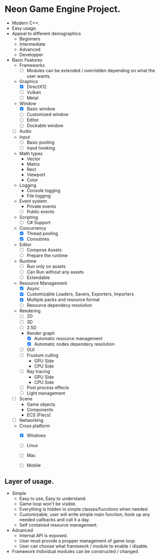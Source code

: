 # Neon Game Engine Project.
* Modern C++.
* Easy usage.
* Appeal to different demographics
	* Beginners
	* Intermediate
	* Advanced
	* Developper
* Basic Features
	* Frameworks
		- [ ] Modules can be extended / overridden depending on what the user wants.
	* Graphics 
		- [x] DirectX12
		- [ ] Vulkan
		- [ ] Metal
	* Window
		- [x] Basic window 
		- [ ] Customized window
		- [ ] Editor
		- [ ] Dockable window
	- [ ] Audio
	* Input
		- [ ] Basic pooling
		- [ ] Input hooking
	* Math types
		* Vector
		* Matrix
		* Rect
		* Viewport
		* Color
	* Logging
		* Console logging
		* File logging
	* Event system
		* Private events
		- [ ] Public events
	* Scripting
		- [ ] C# Support
	* Concurrency
		- [x] Thread pooling
		- [x] Coroutines
	* Editor
		- [ ] Compose Assets
		- [ ] Prepare the runtime
	* Runtime
		- [ ] Run only on assets
		- [ ] Can Run without any assets
		- [ ] Extendable
	* Resource Management
		- [x] Async
		- [x] Customizable Loaders, Savers, Exporters, Importers
		- [x] Multiple packs and resource format
		- [ ] Resource dependecy resolution
	* Rendering
		- [ ] 2D
		- [ ] 3D
		- [ ] 2.5D
		* Render graph
			- [x] Automatic resource management
			- [x] Automatic nodes dependecy resolution
		- [ ] GUI
		- [ ] Frustum culling
			* GPU Side
			* CPU Side
		- [ ] Ray tracing
			* GPU Side
			* CPU Side
		- [ ] Post process effects
		- [ ] Light management
	- [ ] Scene
		* Game objects
		* Components
		* ECS (Flecs)
	- [ ] Networking
	* Cross platform
		- [x] Windows
		- [ ] Linux
		- [ ] Mac
		- [ ] Mobile


## Layer of usage.
* Simple
	* Easy to use, Easy to understand.
	* Game loop won't be visible.
	* Everything is hidden in simple classes/functions when needed.
	* Customizable, user will write simple main function, hook up any needed callbacks and call it a day.
	* Self contained resource management.
* Advanced
	* Internal API is exposed.
	* User must provide a propper management of game loop.
	* User can choose what framework / module to enable / disable.
* Framework
Individual modules can be constructed / changed.
